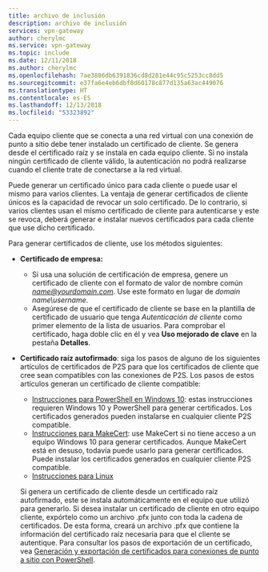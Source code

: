 ```yaml
---
title: archivo de inclusión
description: archivo de inclusión
services: vpn-gateway
author: cherylmc
ms.service: vpn-gateway
ms.topic: include
ms.date: 12/11/2018
ms.author: cherylmc
ms.openlocfilehash: 7ae3886db6391836cd8d281e44c95c5253cc8dd5
ms.sourcegitcommit: e37fa6e4eb6dbf8d60178c877d135a63ac449076
ms.translationtype: HT
ms.contentlocale: es-ES
ms.lasthandoff: 12/13/2018
ms.locfileid: "53323892"
---
```

Cada equipo cliente que se conecta a una red virtual con una conexión de punto a sitio debe tener instalado un certificado de cliente. Se genera desde el certificado raíz y se instala en cada equipo cliente. Si no instala ningún certificado de cliente válido, la autenticación no podrá realizarse cuando el cliente trate de conectarse a la red virtual.

Puede generar un certificado único para cada cliente o puede usar el mismo para varios clientes. La ventaja de generar certificados de cliente únicos es la capacidad de revocar un solo certificado. De lo contrario, si varios clientes usan el mismo certificado de cliente para autenticarse y este se revoca, deberá generar e instalar nuevos certificados para cada cliente que use dicho certificado.

Para generar certificados de cliente, use los métodos siguientes:

- **Certificado de empresa:**

  - Si usa una solución de certificación de empresa, genere un certificado de cliente con el formato de valor de nombre común *name@yourdomain.com*. Use este formato en lugar de *domain name\username*.
  - Asegúrese de que el certificado de cliente se base en la plantilla de certificado de usuario que tenga *Autenticación de cliente* como primer elemento de la lista de usuarios. Para comprobar el certificado, haga doble clic en él y vea **Uso mejorado de clave** en la pestaña **Detalles**.

- **Certificado raíz autofirmado**: siga los pasos de alguno de los siguientes artículos de certificados de P2S para que los certificados de cliente que cree sean compatibles con las conexiones de P2S. Los pasos de estos artículos generan un certificado de cliente compatible: 

  * [Instrucciones para PowerShell en Windows 10](../articles/vpn-gateway/vpn-gateway-certificates-point-to-site.md#clientcert): estas instrucciones requieren Windows 10 y PowerShell para generar certificados. Los certificados generados pueden instalarse en cualquier cliente P2S compatible.
  * [Instrucciones para MakeCert](../articles/vpn-gateway/vpn-gateway-certificates-point-to-site-makecert.md): use MakeCert si no tiene acceso a un equipo Windows 10 para generar certificados. Aunque MakeCert está en desuso, todavía puede usarlo para generar certificados. Puede instalar los certificados generados en cualquier cliente P2S compatible.
  * [Instrucciones para Linux](../articles/vpn-gateway/vpn-gateway-certificates-point-to-site-linux.md)

  Si genera un certificado de cliente desde un certificado raíz autofirmado, este se instala automáticamente en el equipo que utilizó para generarlo. Si desea instalar un certificado de cliente en otro equipo cliente, expórtelo como un archivo .pfx junto con toda la cadena de certificados. De esta forma, creará un archivo .pfx que contiene la información del certificado raíz necesaria para que el cliente se autentique. Para consultar los pasos de exportación de un certificado, vea [Generación y exportación de certificados para conexiones de punto a sitio con PowerShell](../articles/vpn-gateway/vpn-gateway-certificates-point-to-site.md#clientexport).